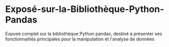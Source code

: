 # Exposé-sur-la-Bibliothèque-Python-Pandas
Exposé complet sur la bibliothèque Python pandas, destiné à présenter ses fonctionnalités principales pour la manipulation et l'analyse de données

